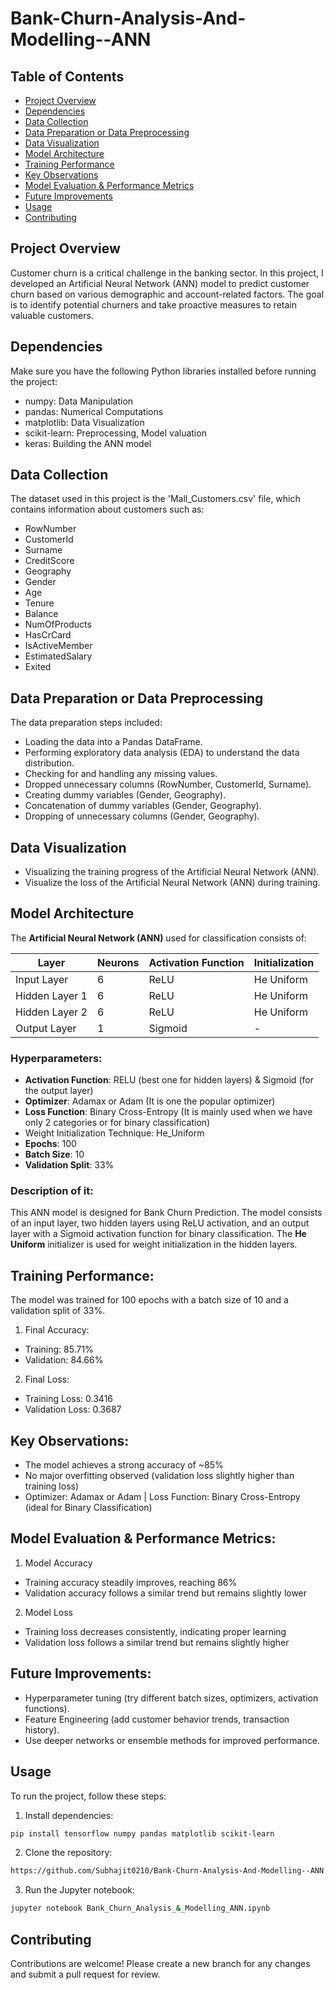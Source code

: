 # Bank-Churn-Analysis-And-Modelling--ANN

## Table of Contents
- [Project Overview](#project-overview)
- [Dependencies](#dependencies)
- [Data Collection](#data-collection)
- [Data Preparation  or Data Preprocessing](#data-preparation-or-data-preprocessing)
- [Data Visualization](#data-visualization)
- [Model Architecture](#model-architecture)
- [Training Performance](#training-performance)
- [Key Observations](#key-observations)
- [Model Evaluation & Performance Metrics](model-evaluation-&-performance-metrics)
- [Future Improvements](future-improvements)
- [Usage](#usage)
- [Contributing](#contributing)

## Project Overview
Customer churn is a critical challenge in the banking sector. In this project, I developed an Artificial Neural Network (ANN) model to predict customer churn based on various demographic and account-related factors. The goal is to identify potential churners and take proactive measures to retain valuable customers.

## Dependencies
Make sure you have the following Python libraries installed before running the project:
- numpy: Data Manipulation
- pandas: Numerical Computations
- matplotlib: Data Visualization
- scikit-learn: Preprocessing, Model valuation
- keras: Building the ANN model

## Data Collection
The dataset used in this project is the 'Mall_Customers.csv' file, which contains information about customers such as:
- RowNumber
- CustomerId
- Surname
- CreditScore
- Geography
- Gender
- Age
- Tenure
- Balance
- NumOfProducts
- HasCrCard
- IsActiveMember
- EstimatedSalary
- Exited

## Data Preparation or Data Preprocessing
The data preparation steps included:
- Loading the data into a Pandas DataFrame.
- Performing exploratory data analysis (EDA) to understand the data distribution.
- Checking for and handling any missing values.
- Dropped unnecessary columns (RowNumber, CustomerId, Surname).
- Creating dummy variables (Gender, Geography).
- Concatenation of dummy variables (Gender, Geography).
- Dropping of unnecessary columns (Gender, Geography).

## Data Visualization
- Visualizing the training progress of the Artificial Neural Network (ANN).
- Visualize the loss of the Artificial Neural Network (ANN) during training.

## Model Architecture
The **Artificial Neural Network (ANN)** used for classification consists of:

| **Layer**          | **Neurons** | **Activation Function** | **Initialization** |
|---------------|---------|---------------------|---------------|
| Input Layer   | 6       | ReLU                | He Uniform    |
| Hidden Layer 1| 6       | ReLU                | He Uniform    |
| Hidden Layer 2| 6       | ReLU                | He Uniform    |
| Output Layer  | 1       | Sigmoid             | -             |

### Hyperparameters:
- **Activation Function**: RELU (best one for hidden layers) & Sigmoid (for the output layer)
- **Optimizer**: Adamax or Adam (It is one the popular optimizer)
- **Loss Function**: Binary Cross-Entropy (It is mainly used when we have only 2 categories or for binary classification)
- Weight Initialization Technique: He_Uniform
- **Epochs**: 100
- **Batch Size**: 10
- **Validation Split**: 33%

### Description of it:
This ANN model is designed for Bank Churn Prediction. The model consists of an input layer, two hidden layers using ReLU activation, and an output layer with a Sigmoid activation function for binary classification. The **He Uniform** initializer is used for weight initialization in the hidden layers.

## Training Performance:
The model was trained for 100 epochs with a batch size of 10 and a validation split of 33%.
1. Final Accuracy:
- Training: 85.71%
-  Validation: 84.66%
2. Final Loss:
- Training Loss: 0.3416
- Validation Loss: 0.3687

## Key Observations:
- The model achieves a strong accuracy of ~85%
- No major overfitting observed (validation loss slightly higher than training loss)
- Optimizer: Adamax or Adam | Loss Function: Binary Cross-Entropy (ideal for Binary Classification)

## Model Evaluation & Performance Metrics:
1. Model Accuracy
- Training accuracy steadily improves, reaching 86%
- Validation accuracy follows a similar trend but remains slightly lower
2. Model Loss
- Training loss decreases consistently, indicating proper learning
- Validation loss follows a similar trend but remains slightly higher

## Future Improvements:
- Hyperparameter tuning (try different batch sizes, optimizers, activation functions).
- Feature Engineering (add customer behavior trends, transaction history).
- Use deeper networks or ensemble methods for improved performance.

## Usage
To run the project, follow these steps:
1. Install dependencies:
```bash
pip install tensorflow numpy pandas matplotlib scikit-learn
```
2. Clone the repository:
```bash
https://github.com/Subhajit0210/Bank-Churn-Analysis-And-Modelling--ANN.git
```
3. Run the Jupyter notebook:
```bash
jupyter notebook Bank_Churn_Analysis_&_Modelling_ANN.ipynb
```

## Contributing
Contributions are welcome! Please create a new branch for any changes and submit a pull request for review.
